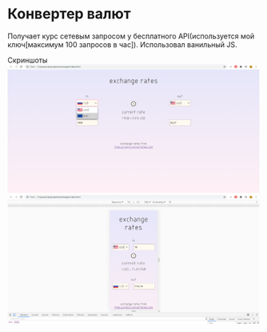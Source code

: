 # Конвертер валют
Получает курс сетевым запросом у бесплатного API(используется мой ключ[максимум 100 запросов в час]).
Использовал ванильный JS.

Скриншоты
![alt text](screenshots/screenshot1.png "screenshot1")
![alt text](screenshots/screenshot2.png "screenshot2")
